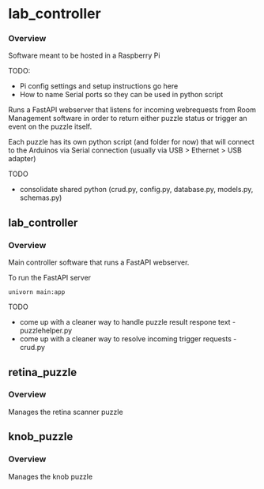 # lab_controller 

### Overview

Software meant to be hosted in a Raspberry Pi 

TODO: 
- Pi config settings and setup instructions go here
- How to name Serial ports so they can be used in python script


Runs a FastAPI webserver that listens for incoming webrequests from Room Management software in order to return either puzzle status or trigger an event on the puzzle itself.

Each puzzle has its own python script (and folder for now) that will connect to the Arduinos via Serial connection (usually via USB > Ethernet > USB adapter)

TODO
- consolidate shared python (crud.py, config.py, database.py, models.py, schemas.py)

## lab_controller 

### Overview

Main controller software that runs a FastAPI webserver.

To run the FastAPI server

```
univorn main:app 
```

TODO
- come up with a cleaner way to handle puzzle result respone text - puzzlehelper.py
- come up with a cleaner way to resolve incoming trigger requests - crud.py

## retina_puzzle

### Overview

Manages the retina scanner puzzle

## knob_puzzle

### Overview

Manages the knob puzzle
